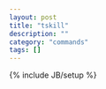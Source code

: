 ```yaml
---
layout: post
title: "tskill"
description: ""
category: "commands"
tags: []
---
```

{% include JB/setup %}

